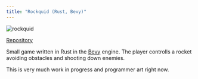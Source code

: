 ```yaml
---
title: "Rockquid (Rust, Bevy)"
---
```


![rockquid](/rockquid.png)

[Repository](https://github.com/kontura/rockquid)

Small game written in Rust in the [Bevy](https://bevyengine.org/) engine.
The player controlls a rocket avoiding obstacles and shooting down enemies.

This is very much work in progress and programmer art right now.
